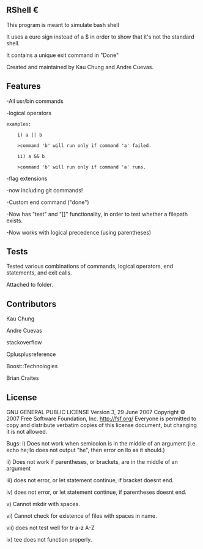## RShell €
This program is meant to simulate bash shell

It uses a euro sign instead of a $ in order to show that it's not the standard shell.

It contains a unique exit command in "Done"

Created and maintained by Kau Chung and Andre Cuevas.

## Features
-All usr/bin commands

-logical operators

    examples:
	
        i) a || b
		
		>command 'b' will run only if command 'a' failed.
		
        ii) a && b
        
		>command 'b' will run only if command 'a' runs.
		
-flag extensions

-now including git commands!

-Custom end command ("done")

-Now has "test" and "[]" functionality, in order to test whether a filepath exists.

-Now works with logical precedence (using parentheses)

## Tests
Tested various combinations of commands, logical operators, end statements, and exit calls.

Attached to folder.

## Contributors

Kau Chung

Andre Cuevas

stackoverflow

Cplusplusreference

Boost::Technologies

Brian Craites


## License


GNU GENERAL PUBLIC LICENSE
Version 3, 29 June 2007
Copyright © 2007 Free Software Foundation, Inc. <http://fsf.org/>
Everyone is permitted to copy and distribute verbatim copies of this license document, but changing it is not allowed.

Bugs: 
i) Does not work when semicolon is in the middle of an argument 
    (i.e. echo he;llo does not output "he", then error on llo as it should.)

ii) Does not work if parentheses, or brackets, are in the middle of an argument 

iii) does not error, or let statement continue, if bracket doesnt end.

iv) does not error, or let statement continue, if parentheses doesnt end.

v) Cannot mkdir with spaces.

vi) Cannot check for existence of files with spaces in name.

vii) does not test well for tr a-z A-Z

ix) tee does not function properly.

